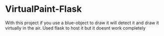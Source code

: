 # VirtualPaint-Flask

With this project if you use a blue-object to draw it will detect it and draw it virtually in the air.
Used flask to host it but it doesnt work completely
